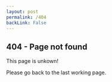 ```yaml
---
layout: post
permalink: /404
backLink: False
---
```


## 404 - Page not found


This page is unkown!


Please go back to the last working page.
